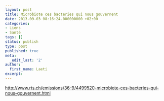 ```yaml
---
layout: post
title: Microbiote ces bacteries qui nous gouvernent
date: 2013-09-03 08:16:24.000000000 +02:00
categories:
- Liens
- Santé
tags: []
status: publish
type: post
published: true
meta:
  _edit_last: '2'
author:
  first_name: Laeti
excerpt:
---
```

<p><a href="http://www.rts.ch/emissions/36-9/4499520-microbiote-ces-bacteries-qui-nous-gouvernent.html">http://www.rts.ch/emissions/36-9/4499520-microbiote-ces-bacteries-qui-nous-gouvernent.html</a></p>
